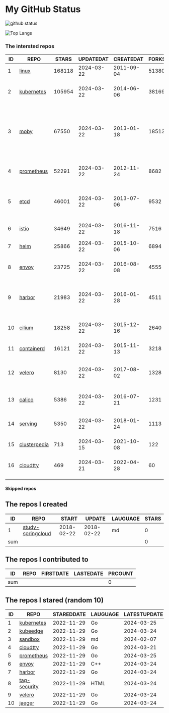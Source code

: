 # My GitHub Status

<img src="https://github-readme-stats-1.yihong0618.vercel.app/api?username=daoqingniu&show_icons=true&&&hide_title=true&count_private=true" alt="github status" />

![Top Langs](https://github-readme-stats-1.yihong0618.vercel.app/api/top-langs/?username=daoqingniu&layout=compact)

<!--START_SECTION:github_repos-->
### The intersted repos
| ID |                              REPO                               | STARS  | UPDATEDAT  | CREATEDAT  | FORKSCOUNT |                                                DESCRIPTIONS                                                |
|----|-----------------------------------------------------------------|--------|------------|------------|------------|------------------------------------------------------------------------------------------------------------|
|  1 | [linux](https://github.com/torvalds/linux)                      | 168118 | 2024-03-22 | 2011-09-04 |      51380 | Linux kernel source tree                                                                                   |
|  2 | [kubernetes](https://github.com/kubernetes/kubernetes)          | 105954 | 2024-03-22 | 2014-06-06 |      38169 | Production-Grade Container Scheduling and Management                                                       |
|  3 | [moby](https://github.com/moby/moby)                            |  67550 | 2024-03-22 | 2013-01-18 |      18513 | The Moby Project - a collaborative project for the container ecosystem to assemble container-based systems |
|  4 | [prometheus](https://github.com/prometheus/prometheus)          |  52291 | 2024-03-22 | 2012-11-24 |       8682 | The Prometheus monitoring system and time series database.                                                 |
|  5 | [etcd](https://github.com/etcd-io/etcd)                         |  46001 | 2024-03-22 | 2013-07-06 |       9532 | Distributed reliable key-value store for the most critical data of a distributed system                    |
|  6 | [istio](https://github.com/istio/istio)                         |  34649 | 2024-03-22 | 2016-11-18 |       7516 | Connect, secure, control, and observe services.                                                            |
|  7 | [helm](https://github.com/helm/helm)                            |  25866 | 2024-03-22 | 2015-10-06 |       6894 | The Kubernetes Package Manager                                                                             |
|  8 | [envoy](https://github.com/envoyproxy/envoy)                    |  23725 | 2024-03-22 | 2016-08-08 |       4555 | Cloud-native high-performance edge/middle/service proxy                                                    |
|  9 | [harbor](https://github.com/goharbor/harbor)                    |  21983 | 2024-03-22 | 2016-01-28 |       4511 | An open source trusted cloud native registry project that stores, signs, and scans content.                |
| 10 | [cilium](https://github.com/cilium/cilium)                      |  18258 | 2024-03-22 | 2015-12-16 |       2640 | eBPF-based Networking, Security, and Observability                                                         |
| 11 | [containerd](https://github.com/containerd/containerd)          |  16121 | 2024-03-22 | 2015-11-13 |       3218 | An open and reliable container runtime                                                                     |
| 12 | [velero](https://github.com/vmware-tanzu/velero)                |   8130 | 2024-03-22 | 2017-08-02 |       1328 | Backup and migrate Kubernetes applications and their persistent volumes                                    |
| 13 | [calico](https://github.com/projectcalico/calico)               |   5386 | 2024-03-22 | 2016-07-21 |       1231 | Cloud native networking and network security                                                               |
| 14 | [serving](https://github.com/knative/serving)                   |   5350 | 2024-03-22 | 2018-01-24 |       1113 | Kubernetes-based, scale-to-zero, request-driven compute                                                    |
| 15 | [clusterpedia](https://github.com/clusterpedia-io/clusterpedia) |    713 | 2024-03-15 | 2021-10-08 |        122 | The Encyclopedia of Kubernetes clusters                                                                    |
| 16 | [cloudtty](https://github.com/cloudtty/cloudtty)                |    469 | 2024-03-21 | 2022-04-28 |         60 | A Friendly Kubernetes CloudShell (Web Terminal) !                                                          |



#### Skipped repos
<!--END_SECTION:github_repos-->

<!--START_SECTION:my_github-->
## The repos I created
| ID  |                                 REPO                                 |   START    |   UPDATE   | LAUGUAGE | STARS |
|-----|----------------------------------------------------------------------|------------|------------|----------|-------|
|   1 | [study-springcloud](https://github.com/daoqingniu/study-springcloud) | 2018-02-22 | 2018-02-22 | md       |     0 |
| sum |                                                                      |            |            |          |     0 |

## The repos I contributed to
| ID  | REPO | FIRSTDATE | LASTEDATE | PRCOUNT |
|-----|------|-----------|-----------|---------|
| sum |      |           |           |       0 |

## The repos I stared (random 10)
| ID |                          REPO                          | STAREDDATE | LAUGUAGE | LATESTUPDATE |
|----|--------------------------------------------------------|------------|----------|--------------|
|  1 | [kubernetes](https://github.com/kubernetes/kubernetes) | 2022-11-29 | Go       | 2024-03-25   |
|  2 | [kubeedge](https://github.com/kubeedge/kubeedge)       | 2022-11-29 | Go       | 2024-03-24   |
|  3 | [sandbox](https://github.com/cncf/sandbox)             | 2022-11-29 | md       | 2024-02-07   |
|  4 | [cloudtty](https://github.com/cloudtty/cloudtty)       | 2022-11-29 | Go       | 2024-03-21   |
|  5 | [prometheus](https://github.com/prometheus/prometheus) | 2022-11-29 | Go       | 2024-03-25   |
|  6 | [envoy](https://github.com/envoyproxy/envoy)           | 2022-11-29 | C++      | 2024-03-24   |
|  7 | [harbor](https://github.com/goharbor/harbor)           | 2022-11-29 | Go       | 2024-03-24   |
|  8 | [tag-security](https://github.com/cncf/tag-security)   | 2022-11-29 | HTML     | 2024-03-24   |
|  9 | [velero](https://github.com/vmware-tanzu/velero)       | 2022-11-29 | Go       | 2024-03-24   |
| 10 | [jaeger](https://github.com/jaegertracing/jaeger)      | 2022-11-29 | Go       | 2024-03-24   |

<!--END_SECTION:my_github-->
